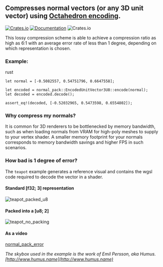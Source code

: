 ## Compresses normal vectors (or any 3D unit vector) using [Octahedron encoding](https://knarkowicz.wordpress.com/2014/04/16/octahedron-normal-vector-encoding/).

[![Crates.io](https://img.shields.io/crates/v/normal_pack.svg)](https://crates.io/crates/normal_pack/) [![Documentation](https://docs.rs/normal_pack/badge.svg)](https://docs.rs/normal_pack/) ![Crates.io](https://img.shields.io/crates/l/normal_pack)

This lossy compression scheme is able to achieve a compression ratio as high as 6:1 with an average error rate of less than 1 degree,
depending on which representation is chosen.

### Example:

rust
```
let normal = [-0.5082557, 0.54751796, 0.6647558];

let encoded = normal_pack::EncodedUnitVector3U8::encode(normal);
let decoded = encoded.decode();

assert_eq!(decoded, [-0.52032965, 0.5473598, 0.6554802]);
```

### Why compress my normals?

It is common for 3D renderers to be bottlenecked by memory bandwidth, such as when loading normals from VRAM for high-poly meshes to supply to your vertex shader.
A smaller memory footprint for your normals corresponds to memory bandwidth savings and higher FPS in such scenarios.

### How bad is 1 degree of error?

The `teapot` example generates a reference visual and contains the wgsl code required to decode the vector in a shader.

#### Standard [f32; 3] representation
![teapot_packed_u8](https://github.com/user-attachments/assets/b16818d0-8020-477a-b6ec-99966eb1ae85)

#### Packed into a [u8; 2]
![teapot_no_packing](https://github.com/user-attachments/assets/6e6ab8ad-37da-4be0-b8ef-e17c0ae9614f)

#### As a video

[normal_pack_error](https://github.com/user-attachments/assets/c4070012-9b8d-4573-bc18-f02f54101c67)

*The skybox used in the example is the work of Emil Persson, aka Humus. [http://www.humus.name](http://www.humus.name)*
